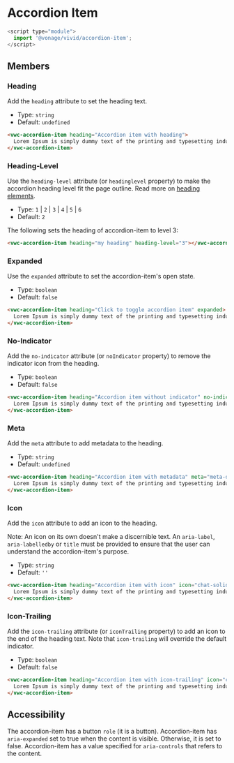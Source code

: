 # Accordion Item

```js
<script type="module">
  import '@vonage/vivid/accordion-item';
</script>
```

## Members

### Heading

Add the `heading` attribute to set the heading text.

- Type: `string`
- Default: `undefined`

```html preview full
<vwc-accordion-item heading="Accordion item with heading">
  Lorem Ipsum is simply dummy text of the printing and typesetting industry.
</vwc-accordion-item>
```

### Heading-Level

Use the `heading-level` attribute (or `headinglevel` property) to make the accordion heading level fit the page outline. Read more on [heading elements](https://developer.mozilla.org/en-US/docs/Web/HTML/Element/Heading_Elements).

- Type: `1` | `2` | `3` | `4` | `5` | `6`
- Default: `2`

The following sets the heading of accordion-item to level 3:

```html
<vwc-accordion-item heading="my heading" heading-level="3"></vwc-accordion-item>
```

### Expanded

Use the `expanded` attribute to set the accordion-item's open state.

- Type: `boolean`
- Default: `false`

```html preview full
<vwc-accordion-item heading="Click to toggle accordion item" expanded>
  Lorem Ipsum is simply dummy text of the printing and typesetting industry.
</vwc-accordion-item>
```

### No-Indicator

Add the `no-indicator` attribute (or `noIndicator` property) to remove the indicator icon from the heading.

- Type: `boolean`
- Default: `false`

```html preview full
<vwc-accordion-item heading="Accordion item without indicator" no-indicator>
  Lorem Ipsum is simply dummy text of the printing and typesetting industry.
</vwc-accordion-item>
```

### Meta

Add the `meta` attribute to add metadata to the heading.

- Type: `string`
- Default: `undefined`

```html preview full
<vwc-accordion-item heading="Accordion item with metadata" meta="meta-data">
  Lorem Ipsum is simply dummy text of the printing and typesetting industry.
</vwc-accordion-item>
```

### Icon

Add the `icon` attribute to add an icon to the heading.

Note: An icon on its own doesn't make a discernible text. An `aria-label`, `aria-labelledby` or `title` must be provided to ensure that the user can understand the accordion-item's purpose.

- Type: `string`
- Default: `''`

```html preview full
<vwc-accordion-item heading="Accordion item with icon" icon="chat-solid">
  Lorem Ipsum is simply dummy text of the printing and typesetting industry.
</vwc-accordion-item>
```

### Icon-Trailing

Add the `icon-trailing` attribute (or `iconTrailing` property) to add an icon to the end of the heading text. Note that `icon-trailing` will override the default indicator.

- Type: `boolean`
- Default: `false`

```html preview full
<vwc-accordion-item heading="Accordion item with icon-trailing" icon="chat-solid" icon-trailing>
  Lorem Ipsum is simply dummy text of the printing and typesetting industry.
</vwc-accordion-item>
```

## Accessibility

The accordion-item has a button `role` (it is a button).
Accordion-item has `aria-expanded` set to true when the content is visible. Otherwise, it is set to false.
Accordion-item has a value specified for `aria-controls` that refers to the content.
